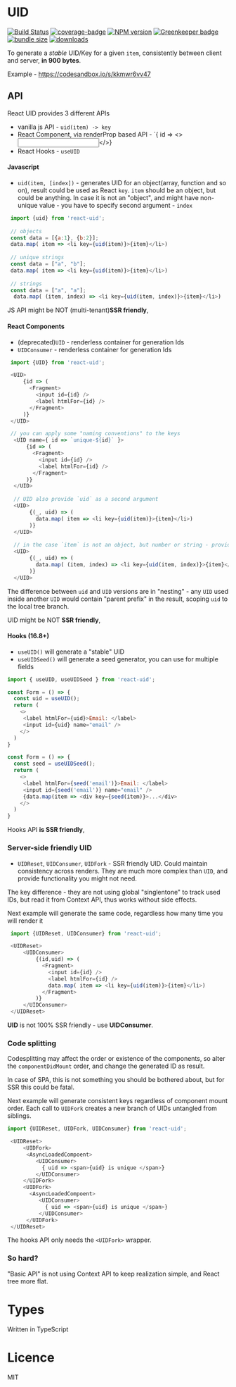 UID
=======
[![Build Status](https://travis-ci.org/thearnica/react-uid.svg?branch=master)](https://travis-ci.org/thearnica/react-uid)
[![coverage-badge](https://img.shields.io/codecov/c/github/thearnica/react-uid.svg?style=flat-square)](https://codecov.io/github/thearnica/react-uid)
[![NPM version](https://img.shields.io/npm/v/react-uid.svg)](https://www.npmjs.com/package/react-uid)
[![Greenkeeper badge](https://badges.greenkeeper.io/thearnica/react-uid.svg)](https://greenkeeper.io/)
[![bundle size](https://badgen.net/bundlephobia/minzip/react-uid)](https://bundlephobia.com/result?p=react-uid)
[![downloads](https://badgen.net/npm/dm/react-uid)](https://www.npmtrends.com/react-uid)

To generate a _stable_ UID/Key for a given `item`, consistently between client and server, __in 900 bytes__.

Example - https://codesandbox.io/s/kkmwr6vv47

## API
React UID provides 3 different APIs
- vanilla js API - `uid(item) -> key` 
- React Component, via renderProp based API - `<UID>{ id => <><label htmlFor={id}/><input id={id}/></>}</UID>
- React Hooks - `useUID`

#### Javascript
- `uid(item, [index])` - generates UID for an object(array, function and so on), result could be used as React `key`.
`item` should be an object, but could be anything. In case it is not an "object", and might have non-unique value - you have to specify second argument - `index`
```js
 import {uid} from 'react-uid';
 
 // objects
 const data = [{a:1}, {b:2}];
 data.map( item => <li key={uid(item)}>{item}</li>)
 
 // unique strings
 const data = ["a", "b"];
 data.map( item => <li key={uid(item)}>{item}</li>)
 
 // strings
 const data = ["a", "a"];
  data.map( (item, index) => <li key={uid(item, index)}>{item}</li>)
``` 

JS API might be NOT (multi-tenant)__SSR friendly__,

#### React Components
- (deprecated)`UID` - renderless container for generation Ids
- `UIDConsumer` - renderless container for generation Ids
```js
 import {UID} from 'react-uid';

 <UID>
     {id => (
       <Fragment>
         <input id={id} />
         <label htmlFor={id} />
       </Fragment> 
     )}
 </UID>

 // you can apply some "naming conventions" to the keys
  <UID name={ id => `unique-${id}` }>
      {id => (
        <Fragment>
          <input id={id} />
          <label htmlFor={id} />
        </Fragment>
      )}
  </UID>
  
  // UID also provide `uid` as a second argument
  <UID>
       {(_, uid) => (
         data.map( item => <li key={uid(item)}>{item}</li>) 
       )}
  </UID>
  
  // in the case `item` is not an object, but number or string - provide and index
  <UID>
       {(_, uid) => (
         data.map( (item, index) => <li key={uid(item, index)}>{item}</li>) 
       )}
  </UID>
```
The difference between `uid` and `UID` versions are in "nesting" - any `UID` used inside another `UID` would contain "parent prefix" in the result, scoping `uid` to the local tree branch.

UID might be NOT __SSR friendly__,

#### Hooks (16.8+)
- `useUID()` will generate a "stable" UID
- `useUIDSeed()` will generate a seed generator, you can use for multiple fields
```js
import { useUID, useUIDSeed } from 'react-uid';

const Form = () => {
  const uid = useUID();  
  return (
    <>
     <label htmlFor={uid}>Email: </label>
     <input id={uid} name="email" />
    </>
  )
}

const Form = () => {
  const seed = useUIDSeed();  
  return (
    <>
     <label htmlFor={seed('email')}>Email: </label>
     <input id={seed('email')} name="email" />
     {data.map(item => <div key={seed(item)}>...</div>
    </>
  )
}
```
Hooks API __is SSR friendly__,

### Server-side friendly UID

- `UIDReset`, `UIDConsumer`, `UIDFork` - SSR friendly UID. Could maintain consistency across renders.
They are much more complex than `UID`, and provide functionality you might not need.

The key difference - they are not using global "singlentone" to track used IDs, 
but read it from Context API, thus works without side effects.

Next example will generate the same code, regardless how many time you will render it
```js
 import {UIDReset, UIDConsumer} from 'react-uid';

 <UIDReset>
     <UIDConsumer>
         {(id,uid) => (
           <Fragment>
             <input id={id} />
             <label htmlFor={id} />
             data.map( item => <li key={uid(item)}>{item}</li>)
           </Fragment> 
         )}
     </UIDConsumer>
 </UIDReset>
```

__UID__ is not 100% SSR friendly - use __UIDConsumer__.

### Code splitting
Codesplitting may affect the order or existence of the components, so alter
the `componentDidMount` order, and change the generated ID as result.

In case of SPA, this is not something you should be bothered about, but for SSR
this could be fatal.

Next example  will generate consistent keys regardless of component mount order.
Each call to `UIDFork` creates a new branch of UIDs untangled from siblings. 
```js
import {UIDReset, UIDFork, UIDConsumer} from 'react-uid';

 <UIDReset>
     <UIDFork>
      <AsyncLoadedCompoent>
         <UIDConsumer>
           { uid => <span>{uid} is unique </span>}
         </UIDConsumer>
     </UIDFork>
     <UIDFork>
       <AsyncLoadedCompoent>
          <UIDConsumer>
            { uid => <span>{uid} is unique </span>}
          </UIDConsumer>
      </UIDFork>    
 </UIDReset>
```

The hooks API only needs the `<UIDFork>` wrapper.

### So hard?
"Basic API" is not using Context API to keep realization simple, and React tree more flat.

# Types
Written in TypeScript

# Licence
 MIT
  

